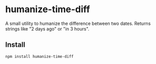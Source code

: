 # humanize-time-diff

A small utility to humanize the difference between two dates. Returns strings like "2 days ago" or "in 3 hours".

## Install

```bash
npm install humanize-time-diff